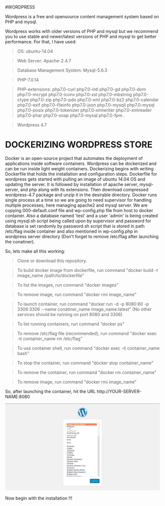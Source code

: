 #WORDPRESS

Wordpress is a free and opensource content management system based on PHP and mysql. 

Wordpress works with older versions of PHP and mysql but we recommend you to use stable and newer/latest versions of PHP and mysql to get better performance. For that, I have used:

> OS: ubuntu-14.04

> Web Server: Apache-2.4.7

> Database Management System: Mysql-5.6.3

> PHP-7.0.14

> PHP-extensions: php7.0-curl php7.0-intl php7.0-gd php7.0-dom php7.0-mcrypt php7.0-iconv php7.0-xsl php7.0-mbstring php7.0-ctype php7.0-zip php7.0-pdo php7.0-xml php7.0-bz2 php7.0-calendar php7.0-exif php7.0-fileinfo php7.0-json php7.0-mysqli php7.0-mysql php7.0-posix php7.0-tokenizer php7.0-xmlwriter php7.0-xmlreader php7.0-phar php7.0-soap php7.0-mysql php7.0-fpm .

> Wordpress 4.7

# DOCKERIZING WORDPRESS STORE

Docker is an open-source project that automates the deployment of applications inside software containers. Wordpress can be dockerized and can be run inside light weight containers. 
Dockerizing begins with writing Dockerfile that holds the installation and configuration steps. Dockerfile for wordpress gets started with pulling an image of ubuntu 14.04 OS and updating the server. It is followed by installation of apache server, mysql-server, and php along with its extensions. Then download compressed wordpress-4.7 package and unzip it in the desirable directory. Docker runs single process at a time so we are going to need supervisor for handling multiple processes, here managing apache2 and mysql server. We are copying 000-default.conf file and wp-config.php file from host to docker container. Also a database named 'test' and a user 'admin' is being created using mysql.sh script being called upon by supervisor and password for database is set randomly by password.sh script that is stored in path /etc/flag inside container and also mentioned in wp-config.php in wordpress server directory (Don't forget to remove /etc/flag after launching the conatiner). 

So, lets make all this working:

> Clone or download this repository.

> To bulid docker image from dockerfile, run command "docker build -t image_name /path/to/dockerfile"

> To list the images, run command "docker images"

> To remove image, run command "docker rmi image_name"

> To launch container, run command "docker run -d -p 8080:80 -p 3306:3306 --name conatiner_name image_name:latest"
  (No other services should be running on port 8080 and 3306)

> To list running containers, run command "docker ps"

> To remove /etc/flag file (recommended), run command "docker exec -ti container_name rm /etc/flag"

> To use container shell, run command "docker exec -ti container_name bash"

> To stop the container, run command "docker stop container_name"

> To remove the container, run command "docker rm container_name"

> To remove image, run command "docker rmi image_name"

So, after launching the container, hit the URL http://YOUR-SERVER-NAME:8080

![Alt text](https://github.com/webkul/Docker_wordpress/blob/master/Screenshot%20from%202016-12-29%2018:58:52.png?raw=true)

Now begin with the installation !!!
